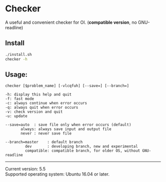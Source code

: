 # Checker
A useful and convenient checker for OI. (**compatible version**, no GNU-readline)

## Install
```bash
./install.sh
checker -h
```

## Usage:
```
checker [$problem_name] [-vlcqfuh] [--save=] [--branch=]

-h: display this help and quit
-f: fast mode
-c: always continue when error occurs
-q: always quit when error occurs
-v: check version and quit
-u: update

--save=auto  : save file only when error occurs (default)
       always: always save input and output file
       never : never save file

--branch=master    : default branch
         dev       : developing branch, new and experimental
         compatible: compatible branch, for older OS, without GNU-readline
```

---
Current version: 5.5  
Supported operating system: Ubuntu 16.04 or later.
